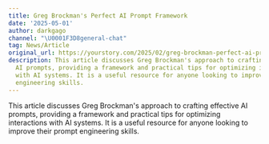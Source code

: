 ```yaml
---
title: Greg Brockman's Perfect AI Prompt Framework
date: '2025-05-01'
author: darkgago
channel: "\U0001F3D8general-chat"
tag: News/Article
original_url: https://yourstory.com/2025/02/greg-brockman-perfect-ai-prompt-framework
description: This article discusses Greg Brockman's approach to crafting effective
  AI prompts, providing a framework and practical tips for optimizing interactions
  with AI systems. It is a useful resource for anyone looking to improve their prompt
  engineering skills.
---
```


This article discusses Greg Brockman's approach to crafting effective AI prompts, providing a framework and practical tips for optimizing interactions with AI systems. It is a useful resource for anyone looking to improve their prompt engineering skills.